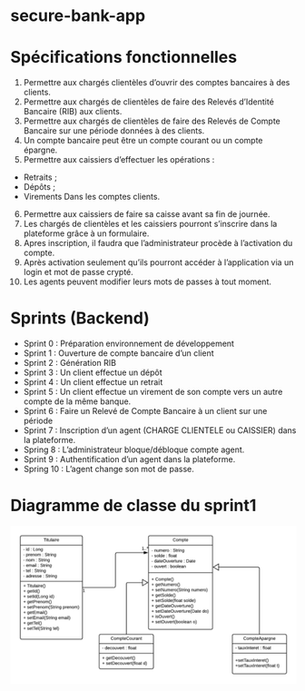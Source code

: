 # secure-bank-app

# Spécifications fonctionnelles

1.	Permettre aux chargés clientèles d’ouvrir des comptes bancaires à des clients.
2.	Permettre aux chargés de clientèles de faire des Relevés d’Identité Bancaire (RIB) aux clients.
3.	Permettre aux chargés de clientèles de faire des Relevés de Compte Bancaire sur une période données à des clients. 
4.	Un compte bancaire peut être un compte courant ou un compte épargne.
5.	Permettre aux caissiers d’effectuer les opérations :
-	Retraits ;
-	Dépôts ;
-	Virements
Dans les comptes clients.
6.	Permettre aux caissiers de faire sa caisse avant sa fin de journée.
7.	Les chargés de clientèles et les caissiers pourront s’inscrire dans la plateforme grâce à un formulaire.
8.	Apres inscription, il faudra que l’administrateur procède à l’activation du compte.
9.	Après activation seulement qu’ils pourront accéder à l’application via un login et mot de passe crypté.
10.	Les agents peuvent modifier leurs mots de passes à tout moment.

# Sprints (Backend)

*	Sprint 0 : Préparation environnement de développement
*	Sprint 1 : Ouverture de compte bancaire d’un client
*	Sprint 2 : Génération RIB
*	Sprint 3 : Un client effectue un dépôt
*	Sprint 4 : Un client effectue un retrait
*	Sprint 5 : Un client effectue un virement de son compte vers un autre compte de la même banque.
*	Sprint 6 : Faire un Relevé de Compte Bancaire à un client sur une période
*	Sprint 7 : Inscription d’un agent (CHARGE CLIENTELE ou CAISSIER) dans la plateforme.
*	Spring 8 : L’administrateur bloque/débloque compte agent. 
*	Sprint 9 : Authentification d’un agent dans la plateforme.
*	Spring 10 : L’agent change son mot de passe.

# Diagramme de classe du sprint1

![diagramme de classe](DC_Sprint1.png)
